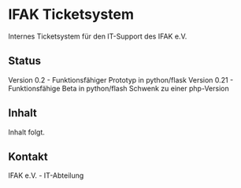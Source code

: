 # IFAK Ticketsystem

Internes Ticketsystem für den IT-Support des IFAK e.V.

## Status
Version 0.2 - Funktionsfähiger Prototyp in python/flask
Version 0.21 - Funktionsfähige Beta in python/flash
Schwenk zu einer php-Version

## Inhalt
Inhalt folgt.

## Kontakt
IFAK e.V. - IT-Abteilung
